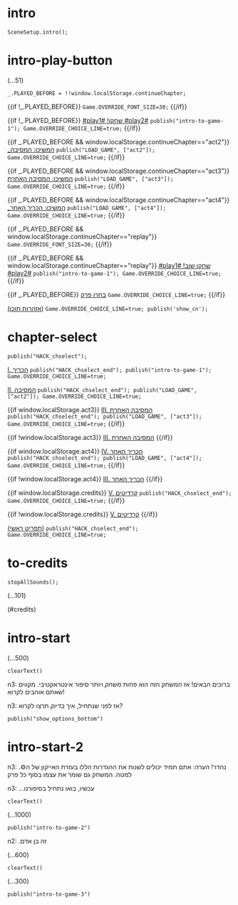# intro

`SceneSetup.intro();`

# intro-play-button

(...51)

```
_.PLAYED_BEFORE = !!window.localStorage.continueChapter;
```

{{if !_.PLAYED_BEFORE}}
`Game.OVERRIDE_FONT_SIZE=30;`
{{/if}}

{{if !_.PLAYED_BEFORE}}
[#play1# !שחקו #play2#](#intro-start) `publish("intro-to-game-1"); Game.OVERRIDE_CHOICE_LINE=true;`
{{/if}}

{{if _.PLAYED_BEFORE && window.localStorage.continueChapter=="act2"}}
[_המשיכו: המסיבה](#act2) `publish("LOAD_GAME", ["act2"]); Game.OVERRIDE_CHOICE_LINE=true;`
{{/if}}

{{if _.PLAYED_BEFORE && window.localStorage.continueChapter=="act3"}}
[המשיכו: המסיבה האחרת](#act3) `publish("LOAD_GAME", ["act3"]); Game.OVERRIDE_CHOICE_LINE=true;`
{{/if}}

{{if _.PLAYED_BEFORE && window.localStorage.continueChapter=="act4"}}
[_המשיכו: הכריך האחר](#act4) `publish("LOAD_GAME", ["act4"]); Game.OVERRIDE_CHOICE_LINE=true;`
{{/if}}

{{if _.PLAYED_BEFORE && window.localStorage.continueChapter=="replay"}}
`Game.OVERRIDE_FONT_SIZE=30;`
{{/if}}

{{if _.PLAYED_BEFORE && window.localStorage.continueChapter=="replay"}}
[#play1# !שחקו שוב #play2#](#intro-start) `publish("intro-to-game-1"); Game.OVERRIDE_CHOICE_LINE=true;`
{{/if}}

{{if _.PLAYED_BEFORE}}
[בחרו פרק](#chapter-select) `Game.OVERRIDE_CHOICE_LINE=true;`
{{/if}}

[(אזהרות תוכן)](#intro-play-button) `Game.OVERRIDE_CHOICE_LINE=true; publish('show_cn');`

# chapter-select

`publish("HACK_chselect");`

[I. הכריך](#intro-start) `publish("HACK_chselect_end"); publish("intro-to-game-1"); Game.OVERRIDE_CHOICE_LINE=true;`

[II. המסיבה](#act2) `publish("HACK_chselect_end"); publish("LOAD_GAME", ["act2"]); Game.OVERRIDE_CHOICE_LINE=true;`

{{if window.localStorage.act3}}
[III. המסיבה האחרת](#act3) `publish("HACK_chselect_end"); publish("LOAD_GAME", ["act3"]); Game.OVERRIDE_CHOICE_LINE=true;`
{{/if}}

{{if !window.localStorage.act3}}
[III. המסיבה האחרת]()
{{/if}}

{{if window.localStorage.act4}}
[IV. הכריך האחר](#act4) `publish("HACK_chselect_end"); publish("LOAD_GAME", ["act4"]); Game.OVERRIDE_CHOICE_LINE=true;`
{{/if}}

{{if !window.localStorage.act4}}
[III. הכריך האחר]()
{{/if}}

{{if window.localStorage.credits}}
[V. קרדיטים](#to-credits) `publish("HACK_chselect_end"); Game.OVERRIDE_CHOICE_LINE=true;`
{{/if}}

{{if !window.localStorage.credits}}
[V. קרדיטים]()
{{/if}}

[(תפריט ראשי)](#intro-play-button) `publish("HACK_chselect_end"); Game.OVERRIDE_CHOICE_LINE=true;`

# to-credits

`stopAllSounds();`

(...101)

(#credits)

# intro-start

(...500)

`clearText()`

n3: ברוכים הבאים! אז המשחק הזה הוא פחות *משחק* ויותר סיפור אינטראקטיבי. מקווים שאתם אוהבים לקרוא!

n3: אז לפני שנתחיל, איך *בדיוק* תרצו לקרוא?

`publish("show_options_bottom")`

# intro-start-2

 n3: .נהדר! הערה: אתם תמיד יכולים לשנות את ההגדרות הללו בעזרת האייקון של ה⚙ למטה. המשחק גם שומר את עצמו בסוף כל פרק

n3: ...עכשיו, בואו נתחיל בסיפורנו

`clearText()`

(...1000)

`publish("intro-to-game-2")`

n2: .זה בן אדם

(...600)

`clearText()`

(...300)

`publish("intro-to-game-3")`
